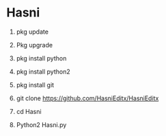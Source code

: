 # Hasni  

1.  pkg update

2.  Pkg upgrade

3. pkg install python

4. pkg install python2

5. pkg install git

6. git clone https://github.com/HasniEditx/HasniEditx


7. cd Hasni
 
8. Python2 Hasni.py
